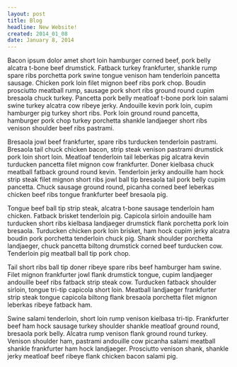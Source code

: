 ```yaml
---
layout: post
title: Blog
headline: New Website!
created: 2014_01_08
date: January 8, 2014
---
```


Bacon ipsum dolor amet short loin hamburger corned beef, pork belly alcatra t-bone beef drumstick. Fatback turkey frankfurter, shankle rump spare ribs porchetta pork swine tongue venison ham tenderloin pancetta sausage. Chicken pork loin filet mignon beef ribs pork chop. Boudin prosciutto meatball rump, sausage pork short ribs ground round cupim bresaola chuck turkey. Pancetta pork belly meatloaf t-bone pork loin salami swine turkey alcatra cow ribeye jerky. Andouille kevin pork loin, cupim hamburger pig turkey short ribs. Pork loin ground round pancetta, hamburger pork chop turkey porchetta shankle landjaeger short ribs venison shoulder beef ribs pastrami.

Bresaola jowl beef frankfurter, spare ribs turducken tenderloin pastrami. Bresaola tail chuck chicken bacon, strip steak venison pastrami drumstick pork loin short loin. Meatloaf tenderloin tail leberkas pig alcatra kevin turducken pancetta filet mignon cow frankfurter. Doner kielbasa chuck meatball fatback ground round kevin. Tenderloin jerky andouille ham hock strip steak filet mignon short ribs jowl ball tip bresaola tail pork belly cupim pancetta. Chuck sausage ground round, picanha corned beef leberkas chicken beef ribs tongue frankfurter beef bresaola pig.

Tongue beef ball tip strip steak, alcatra t-bone sausage tenderloin ham chicken. Fatback brisket tenderloin pig. Capicola sirloin andouille ham turducken short ribs kielbasa landjaeger drumstick flank porchetta pork loin bresaola. Turducken chicken pork loin brisket, ham hock cupim jerky alcatra boudin pork porchetta tenderloin chuck pig. Shank shoulder porchetta landjaeger, chuck pancetta biltong drumstick corned beef turducken cow. Tenderloin pig meatball ball tip pork chop.

Tail short ribs ball tip doner ribeye spare ribs beef hamburger ham swine. Filet mignon frankfurter jowl flank drumstick tongue, cupim landjaeger andouille beef ribs fatback strip steak cow. Turducken fatback shoulder sirloin, tongue tri-tip capicola short loin. Meatball landjaeger frankfurter strip steak tongue capicola biltong flank bresaola porchetta filet mignon leberkas ribeye fatback ham.

Swine salami tenderloin, short loin rump venison kielbasa tri-tip. Frankfurter beef ham hock sausage turkey shoulder shankle meatloaf ground round, bresaola pork belly. Alcatra rump venison flank ground round turkey. Venison shoulder ham, pastrami andouille cow picanha salami meatball shankle frankfurter ham hock landjaeger. Prosciutto venison shank, shankle jerky meatloaf beef ribeye flank chicken bacon salami pig.